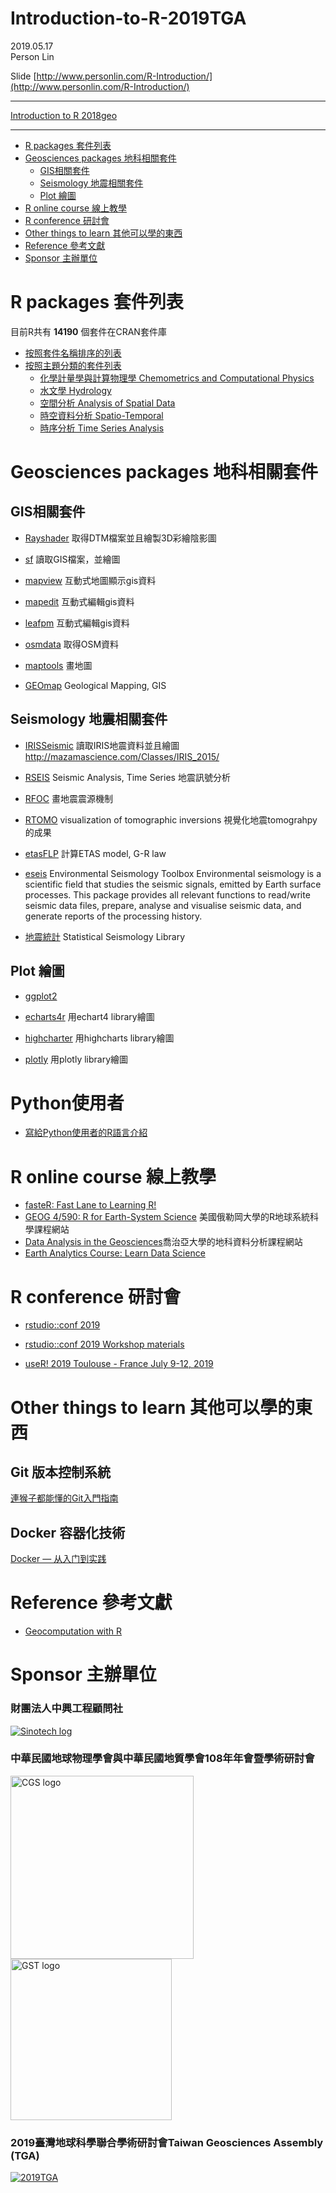 # Introduction-to-R-2019TGA

2019.05.17<br>Person Lin

Slide [http://www.personlin.com/R-Introduction/](http://www.personlin.com/R-Introduction/)

----

[Introduction to R 2018geo](https://personlin.github.io/Introduction-to-R-2018geo/)

----
<!-- TOC depthFrom:1 depthTo:6 withLinks:1 updateOnSave:1 orderedList:0 -->

- [R packages 套件列表](#r-packages-套件列表)
- [Geosciences packages 地科相關套件](#geosciences-packages-地科相關套件)
    - [GIS相關套件](#gis相關套件)
    - [Seismology 地震相關套件](#seismology-地震相關套件)
    - [Plot 繪圖](#plot-繪圖)
- [R online course 線上教學](#r-online-course-線上教學)
- [R conference 研討會](#r-conference-研討會)
- [Other things to learn	其他可以學的東西](#other-things-to-learn-其他可以學的東西)
- [Reference 參考文獻](#reference-參考文獻)
- [Sponsor 主辦單位](#sponsor-主辦單位)

<!-- /TOC -->


# R packages 套件列表

目前R共有 __14190__ 個套件在CRAN套件庫

- [按照套件名稱排序的列表](https://cran.r-project.org/web/packages/available_packages_by_name.html)
- [按照主題分類的套件列表](https://cran.r-project.org/web/views/)
    - [化學計量學與計算物理學 Chemometrics and Computational Physics](https://cran.r-project.org/web/views/ChemPhys.html)
    - [水文學 Hydrology](https://cran.r-project.org/web/views/Hydrology.html)
    - [空間分析 Analysis of Spatial Data](https://cran.r-project.org/web/views/Spatial.html)
    - [時空資料分析 Spatio-Temporal](https://cran.r-project.org/web/views/SpatioTemporal.html)
    - [時序分析 Time Series Analysis](https://cran.r-project.org/web/views/TimeSeries.html)

# Geosciences packages 地科相關套件

## GIS相關套件

- [Rayshader](https://cran.r-project.org/package=rayshader)
取得DTM檔案並且繪製3D彩繪陰影圖

- [sf](https://cran.r-project.org/package=sf)
讀取GIS檔案，並繪圖

- [mapview](https://cran.r-project.org/package=mapview)
互動式地圖顯示gis資料

- [mapedit](https://cran.r-project.org/package=mapedit)
互動式編輯gis資料

- [leafpm](https://github.com/r-spatial/leafpm)
互動式編輯gis資料

- [osmdata](https://cran.r-project.org/package=osmdata)
取得OSM資料

- [maptools](https://cran.r-project.org/package=maptools)
畫地圖

- [GEOmap](https://cran.r-project.org/package=GEOmap)
Geological Mapping, GIS

## Seismology 地震相關套件

- [IRISSeismic](https://cran.r-project.org/package=IRISSeismic)
讀取IRIS地震資料並且繪圖
http://mazamascience.com/Classes/IRIS_2015/

- [RSEIS](https://cran.r-project.org/package=RSEIS)
Seismic Analysis, Time Series
地震訊號分析

- [RFOC](https://cran.r-project.org/package=RFOC)
畫地震震源機制

- [RTOMO](https://cran.r-project.org/package=RTOMO)
visualization of tomographic inversions
視覺化地震tomograhpy的成果

- [etasFLP](https://cran.r-project.org/package=etasFLP)
計算ETAS model, G-R law

- [eseis](https://cran.r-project.org/web/packages/eseis/index.html)
Environmental Seismology Toolbox
Environmental seismology is a scientific field that studies the seismic signals, emitted by Earth surface processes. This package provides all relevant functions to read/write seismic data files, prepare, analyse and visualise seismic data, and generate reports of the processing history.

- [地震統計](http://www.statsresearch.co.nz/dsh/sslib/)
Statistical Seismology Library

## Plot 繪圖

- [ggplot2](https://cran.r-project.org/package=ggplot2)

- [echarts4r](https://cran.r-project.org/package=echarts4r)
用echart4 library繪圖

- [highcharter](https://cran.r-project.org/package=highcharter)
用highcharts library繪圖

- [plotly](https://cran.r-project.org/package=plotly)
用plotly library繪圖



# Python使用者 

 - [寫給Python使用者的R語言介紹](https://gvwilson.github.io/tidynomicon/)

# R online course 線上教學

 - [fasteR: Fast Lane to Learning R!](https://github.com/matloff/fasteR)
 - [GEOG 4/590: R for Earth-System Science](http://geog.uoregon.edu/bartlein/courses/geog490/index.html) 美國俄勒岡大學的R地球系統科學課程網站
 - [Data Analysis in the Geosciences](http://strata.uga.edu/8370/lecturenotes/introduction.html)喬治亞大學的地科資料分析課程網站
 - [Earth Analytics Course: Learn Data Science
](https://www.earthdatascience.org/courses/earth-analytics/)
 
# R conference 研討會

- [rstudio::conf 2019](https://resources.rstudio.com/rstudio-conf-2019)

- [rstudio::conf 2019 Workshop materials](https://blog.rstudio.com/2019/02/06/rstudio-conf-2019-workshops/)

- [useR! 2019 Toulouse - France July 9-12, 2019](http://www.user2019.fr/)

# Other things to learn	其他可以學的東西

## Git 版本控制系統

[ 連猴子都能懂的Git入門指南](https://backlog.com/git-tutorial/tw/)

## Docker 容器化技術

[Docker — 从入门到实践](https://yeasy.gitbooks.io/docker_practice/)
 
# Reference 參考文獻

 - [Geocomputation with R](https://geocompr.robinlovelace.net/)

# Sponsor 主辦單位
 
### 財團法人中興工程顧問社
[![Sinotech log](https://www.sinotech.org.tw/zh/Modules/SinotechMenu/images/banner.png "Sinotech")](https://www.sinotech.org.tw/zh/)

### 中華民國地球物理學會與中華民國地質學會108年年會暨學術研討會

<a href="http://www.cgs.org.tw/"><img src="http://www.cgs.org.tw/image/logo.jpg" alt="CGS logo" width="293"/></a>
<a href="https://www.gst.org.tw/cht/"><img src="https://www.gst.org.tw/image/album/normal/20181015071016514.jpeg" alt="GST logo" width="258"/></a>

### 2019臺灣地球科學聯合學術研討會Taiwan Geosciences Assembly (TGA)
[![2019TGA](https://cgu-tga.org.tw/images/header_logo.png)](https://cgu-tga.org.tw/index.php)
